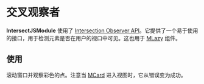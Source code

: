 ﻿# 交叉观察者

**IntersectJSModule** 使用了 [Intersection Observer API](https://developer.mozilla.org/en-US/docs/Web/API/Intersection_Observer_API)。它提供了一个易于使用的接口，用于检测元素是否在用户的视口中可见。这也用于 [MLazy](/blazor/labs/lazy) 组件。

## 使用

滚动窗口并观察彩色的点。注意当 [MCard](/blazor/components/cards) 进入视图时，它从错误变为成功。

<masa-example file="Examples.js_modules.intersection_observer.Usage"></masa-example>
